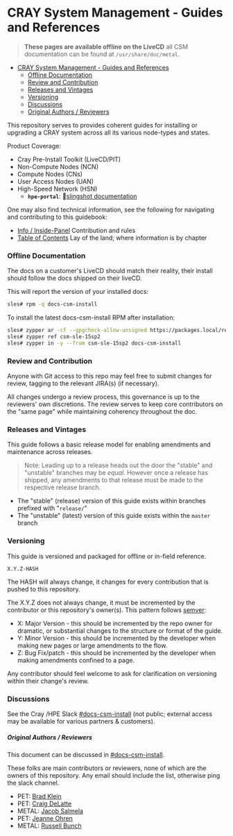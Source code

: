 <a name="cray-system-management---guides-and-references"></a>

# CRAY System Management - Guides and References

> **These pages are available offline on the LiveCD** all CSM documentation can be found at `/usr/share/doc/metal`.

* [CRAY System Management - Guides and References](#cray-system-management---guides-and-references)
    * [Offline Documentation](#offline-documentation)
    * [Review and Contribution](#review-and-contribution)
    * [Releases and Vintages](#releases-and-vintages)
    * [Versioning](#versioning)
    * [Discussions](#discussions)
    * [Original Authors / Reviewers](#original-authors-/-reviewers)

This repository serves to provides coherent guides for installing or upgrading a CRAY system across
all its various node-types and states.

Product Coverage:

- Cray Pre-Install Toolkit (LiveCD/PIT)
- Non-Compute Nodes (NCN)
- Compute Nodes (CNs)
- User Access Nodes (UAN)
- High-Speed Network (HSN)
    - **`hpe-portal`**: 📑[slingshot documentation][3]

One may also find technical information, see the following for navigating and contributing to this
guidebook:

- [Info / Inside-Panel](000-INFO.md) Contribution and rules
- [Table of Contents](001-GUIDES.md) Lay of the land; where information is by chapter

<a name="offline-documentation"></a>

### Offline Documentation

The docs on a customer's LiveCD should match their reality, their install should follow the docs
shipped on their liveCD.

This will report the version of your installed docs:

```bash
sles# rpm -q docs-csm-install
```

To install the latest docs-csm-install RPM after installation:

```bash
sles# zypper ar -cf --gpgcheck-allow-unsigned https://packages.local/repository/csm-sle-15sp2 csm-sle-15sp2
sles# zypper ref csm-sle-15sp2
sles# zypper in -y --from csm-sle-15sp2 docs-csm-install
```

<a name="review-and-contribution"></a>

### Review and Contribution

Anyone with Git access to this repo may feel free to submit changes for review, tagging to the
relevant JIRA(s) (if necessary).

All changes undergo a review process, this governance is up to the reviewers' own discretions. The
review serves to keep core contributors on the "same page" while maintaining coherency throughout
the doc.

<a name="releases-and-vintages"></a>

### Releases and Vintages

This guide follows a basic release model for enabling amendments and maintenance across releases.

> Note: Leading up to a release heads out the door the "stable" and "unstable" branches may be _equal_.
> However once a release has shipped, any amendments to that release must be made to the respective release branch.

- The "stable" (release) version of this guide exists within branches prefixed with "`release/`"
- The "unstable" (latest) version of this guide exists within the `master` branch

<a name="versioning"></a>

### Versioning

This guide is versioned and packaged for offline or in-field reference.

    X.Y.Z-HASH

The HASH will always change, it changes for every contribution that is pushed to this repository.

The X.Y.Z does not always change, it must be incremented by the contributor or this repository's
owner(s). This pattern follows [semver][2]:

- X: Major Version - this should be incremented by the repo owner for dramatic, or substantial
  changes to the structure or format of the guide.
- Y: Minor Version - this should be incremented by the developer when making new pages or large
  amendments to the flow.
- Z: Bug Fix/patch - this should be incremented by the developer when making amendments confined to
  a page.

Any contributor should feel welcome to ask for clarification on versioning within their change's
review.

<a name="discussions"></a>

### Discussions

See the Cray /HPE Slack [#docs-csm-install][1] (not public; external access may be available for
various partners & customers).

<a name="original-authors-/-reviewers"></a>

##### Original Authors / Reviewers

This document can be discussed in [#docs-csm-install][1].

These folks are main contributors or reviewers, none of which are the owners of this repository. Any
email should include the list, otherwise ping the slack channel.

- PET: [Brad Klein](mailto:bradley.klein@hpe.com)
- PET: [Craig DeLatte](mailto:craig.delatte@hpe.com)
- METAL: [Jacob Salmela](mailto:jacob.salmela@hpe.com)
- PET: [Jeanne Ohren](mailto:jeanne.ohren@hpe.com)
- METAL: [Russell Bunch](mailto:doomslayer@hpe.com)

[1]: https://cray.slack.com/messages/docs-csm-install

[2]: https://semver.org/

[3]: http://web.us.cray.com/~ekoen/slingshot_portal/master/portal/public/developer-portal/overview/
